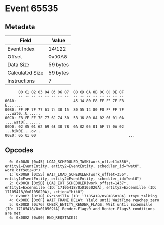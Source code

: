 # Event 65535

## Metadata

| Field           | Value    |
|-----------------|----------|
| Event Index     | 14/122   |
| Offset          | 0x00A8   |
| Data Size       | 59 bytes |
| Calculated Size | 59 bytes |
| Instructions    | 7        |

```
      00 01 02 03 04 05 06 07  08 09 0A 0B 0C 0D 0E 0F
      -- -- -- -- -- -- -- --  -- -- -- -- -- -- -- --
00A0:                          45 14 80 F8 FF FF 7F F8          E.......
00B0: FF FF 7F 77 61 74 30 15  80 55 14 80 F8 FF FF 7F  ...wat0..U......
00C0: F8 FF FF 7F 77 61 74 30  5B 16 80 0A 02 05 01 0A  ....wat0[.......
00D0: 02 05 01 62 69 6B 30 7B  0A 02 05 01 6F 76 0A 02  ...bik0{....ov..
00E0: 05 01 00                                          ...             
```

## Opcodes

```
  0: 0x00A8 [0x45] LOAD_SCHEDULED_TASK(work_offset1=356*, entity1=EventEntity, entity2=EventEntity, scheduler_id="wat0", work_offset2=0*)
  1: 0x00B9 [0x55] WAIT_LOAD_SCHEDULER(work_offset=356*, entity1=EventEntity, entity2=EventEntity, scheduler_id="wat0")
  2: 0x00C8 [0x5B] LOAD_EXT_SCHEDULER(work_offset=1437*, entity1=Excenmille (ID: 17105418/0x0105020A), entity2=Excenmille (ID: 17105418/0x0105020A), action="bik0")
  3: 0x00D7 [0x7B] Excenmille (ID: 17105418/0x0105020A) stops talking
  4: 0x00DC [0x6F] WAIT_FRAME_DELAY: Yield until WaitTime reaches zero
  5: 0x00DD [0x76] CHECK_ENTITY_RENDER_FLAGS: Wait until Excenmille (ID: 17105418/0x0105020A) Render.Flags0 and Render.Flags3 conditions are met
  6: 0x00E2 [0x00] END_REQSTACK()
```
